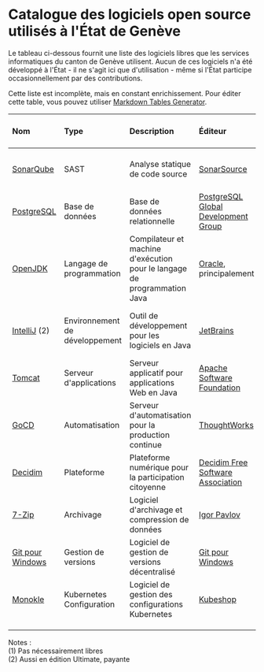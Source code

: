 Catalogue des logiciels open source utilisés à l'État de Genève
============

Le tableau ci-dessous fournit une liste des logiciels libres
que les services informatiques du canton de Genève utilisent.
Aucun de ces logiciels n'a été développé à l'État - il ne s'agit ici que
d'utilisation - même si l'État participe occasionnellement par des contributions.

Cette liste est incomplète, mais en constant enrichissement. Pour éditer cette table, vous pouvez utiliser [Markdown Tables Generator](https://www.tablesgenerator.com/markdown_tables).


| Nom                                                         | Type                           | Description                                                              | Éditeur                                                                          |  Licence (SPDX id)                                                    | Équipes installatrices  | Solutions alternatives (1) | Langage de programmation | Mots-clés                                      |
|:------------------------------------------------------------|:-------------------------------|:-------------------------------------------------------------------------|:---------------------------------------------------------------------------------|:----------------------------------------------------------------------|:------------------------|:---------------------------|:------------------------:|:-----------------------------------------------|
| [SonarQube](https://www.sonarsource.com/products/sonarqube) | SAST                           | Analyse statique de code source                                          | [SonarSource](https://www.sonarsource.com/)                                      | [LGPL-3.0-only](https://spdx.org/licenses/LGPL-3.0-only.html)         | Moyens de développement | Checkmarx                  |           Java           | "analyse statique" "qualité" "sécurité"        |
| [PostgreSQL](https://www.postgresql.org)                    | Base de données                | Base de données relationnelle                                            | [PostgreSQL Global Development Group](https://www.postgresql.org/developer/core) | [PostgreSQL](https://spdx.org/licenses/PostgreSQL.html)               | Bases de données        | Oracle, MariaDB            |            C             | "base de données" "relationnel"                |
| [OpenJDK](https://openjdk.org/)                             | Langage de programmation       | Compilateur et machine d'exécution pour le langage de programmation Java | [Oracle](https://www.oracle.com/), principalement                                | [GPL-2.0-only](https://spdx.org/licenses/GPL-2.0-only.html)           | Intégration             | .NET, PHP, node            |       C, C++, Java       | "langage" "Java" "JVM" "machine virtuelle"     |
| [IntelliJ](https://www.jetbrains.com/idea/) (2)             | Environnement de développement | Outil de développement pour les logiciels en Java                        | [JetBrains](https://fr.wikipedia.org/wiki/JetBrains)                             | [Apache-2.0](https://spdx.org/licenses/Apache-2.0.html)               | Développement           | Eclipse, NetBeans          |           Java           | "IDE" "environnement de développement", "Java" |
| [Tomcat](https://tomcat.apache.org)                         | Serveur d'applications         | Serveur applicatif pour applications Web en Java                         | [Apache Software Foundation](https://www.apache.org)                             | [Apache-2.0](https://spdx.org/licenses/Apache-2.0.html)               | Intégration             | JBoss, Spring Boot         |           Java           | "serveur d'applications" "Java"                |
| [GoCD](https://www.gocd.org)                                | Automatisation                 | Serveur d'automatisation pour la production continue                     | [ThoughtWorks](https://www.thoughtworks.com)                                     | [Apache-2.0](https://spdx.org/licenses/Apache-2.0.html)               | Intégration             | Jenkins X, ArgoCD          |     Java, TypeScript     | "automatisation" "déploiement" "production"    |
| [Decidim](https://github.com/decidim/)                      | Plateforme                     | Plateforme numérique pour la participation citoyenne                     | [Decidim Free Software Association](https://decidim.org/)                        | [AGPL-3.0-only](https://spdx.org/licenses/AGPL-3.0-only.html)        | Participer.ge.ch        | Konveio, CitizenLab        |           RUBY           | "plateforme" "participation" "citoyen"         |
| [7-Zip](https://www.7-zip.org/)                             | Archivage                      | Logiciel d'archivage et compression de données                           | [Igor Pavlov](https://www.7-zip.org/)                                            | [LGPL-2.1-or-later](https://spdx.org/licenses/LGPL-2.1-or-later.html) | Informatique            | WinZIP, WinRAR...          |   C, C++, Assembleur     | "archivage" "compression" "zip" "rar"          |
| [Git pour Windows](https://github.com/git-for-windows/)     | Gestion de versions            | Logiciel de gestion de versions décentralisé                             | [Git pour Windows](https://gitforwindows.org/)                                   | [GPL-2.0-only](https://spdx.org/licenses/GPL-2.0-only.html)           | Informatique            | SourceTree, GitHub for Win |   HTML, CSS, JavaScript  | "gestion de version"                           |
| [Monokle](https://monokle.io/)                              | Kubernetes Configuration       | Logiciel de gestion des configurations Kubernetes                        | [Kubeshop](https://kubeshop.io/)                                                 | [MIT](https://spdx.org/licenses/MIT.html)                             | Informatique            | Seabird, Kubermetic        |      TypeScript          | "kubernetes" "configuration"                   |
|                                                             |                                |                                                                          |                                                                                  |                                                                       |                         |                            |                          |                                                |
|                                                             |                                |                                                                          |                                                                                  |                                                                       |                         |                            |                          |                                                |
|                                                             |                                |                                                                          |                                                                                  |                                                                       |                         |                            |                          |                                                |


Notes :\
(1) Pas nécessairement libres\
(2) Aussi en édition Ultimate, payante

